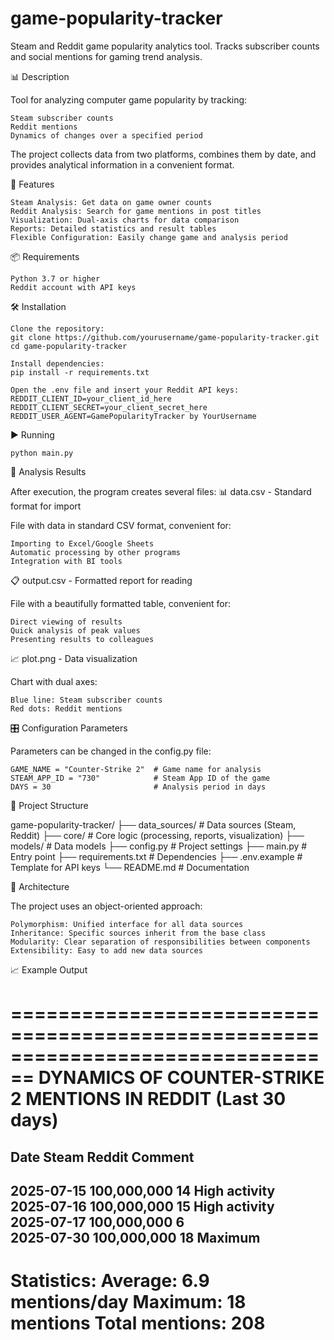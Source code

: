 # game-popularity-tracker
Steam and Reddit game popularity analytics tool. Tracks subscriber counts and social mentions for gaming trend analysis.

📊 Description 

Tool for analyzing computer game popularity by tracking: 

    Steam subscriber counts
    Reddit mentions
    Dynamics of changes over a specified period
     

The project collects data from two platforms, combines them by date, and provides analytical information in a convenient format. 

🚀 Features 

    Steam Analysis: Get data on game owner counts
    Reddit Analysis: Search for game mentions in post titles
    Visualization: Dual-axis charts for data comparison
    Reports: Detailed statistics and result tables
    Flexible Configuration: Easily change game and analysis period
     

📦 Requirements 

    Python 3.7 or higher
    Reddit account with API keys

🛠️ Installation 

    Clone the repository: 
    git clone https://github.com/yourusername/game-popularity-tracker.git
    cd game-popularity-tracker

    Install dependencies:
    pip install -r requirements.txt

    Open the .env file and insert your Reddit API keys: 
    REDDIT_CLIENT_ID=your_client_id_here
    REDDIT_CLIENT_SECRET=your_client_secret_here
    REDDIT_USER_AGENT=GamePopularityTracker by YourUsername

▶️ Running

    python main.py

📁 Analysis Results 

After execution, the program creates several files: 
📊 data.csv - Standard format for import 

File with data in standard CSV format, convenient for: 

    Importing to Excel/Google Sheets
    Automatic processing by other programs
    Integration with BI tools
     

📋 output.csv - Formatted report for reading 

File with a beautifully formatted table, convenient for: 

    Direct viewing of results
    Quick analysis of peak values
    Presenting results to colleagues
     

📈 plot.png - Data visualization 

Chart with dual axes: 

    Blue line: Steam subscriber counts
    Red dots: Reddit mentions

🎛️ Configuration Parameters 

Parameters can be changed in the config.py file: 

    GAME_NAME = "Counter-Strike 2"  # Game name for analysis
    STEAM_APP_ID = "730"            # Steam App ID of the game
    DAYS = 30                       # Analysis period in days

📁 Project Structure

game-popularity-tracker/
├── data_sources/     # Data sources (Steam, Reddit)
├── core/            # Core logic (processing, reports, visualization)
├── models/          # Data models
├── config.py        # Project settings
├── main.py          # Entry point
├── requirements.txt # Dependencies
├── .env.example     # Template for API keys
└── README.md        # Documentation

🤝 Architecture 

The project uses an object-oriented approach: 

    Polymorphism: Unified interface for all data sources
    Inheritance: Specific sources inherit from the base class
    Modularity: Clear separation of responsibilities between components
    Extensibility: Easy to add new data sources

📈 Example Output

================================================================================
DYNAMICS OF COUNTER-STRIKE 2 MENTIONS IN REDDIT (Last 30 days)
================================================================================
Date         Steam           Reddit     Comment        
--------------------------------------------------------------------------------
2025-07-15   100,000,000     14         High activity  
2025-07-16   100,000,000     15         High activity  
2025-07-17   100,000,000     6                           
2025-07-30   100,000,000     18         Maximum        
--------------------------------------------------------------------------------
Statistics:
   Average: 6.9 mentions/day
   Maximum: 18 mentions
   Total mentions: 208
================================================================================


     
    

